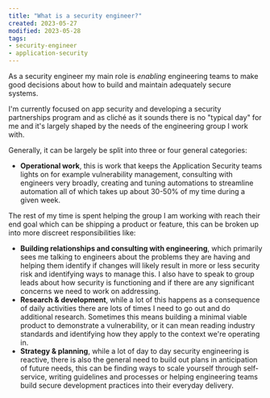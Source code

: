 ```yaml
---
title: "What is a security engineer?"
created: 2023-05-27
modified: 2023-05-28
tags:
- security-engineer
- application-security
---
```


As a security engineer my main role is *enabling* engineering teams to make good decisions about how to build and maintain adequately secure systems.

I'm currently focused on app security and developing a security partnerships program and as cliché as it sounds there is no "typical day" for me and it's largely shaped by the needs of the engineering group I work with. 

Generally, it can be largely be split into three or four general categories:
- **Operational work**, this is work that keeps the Application Security teams lights on for example vulnerability management, consulting with engineers very broadly, creating and tuning automations to streamline automation all of which takes up about 30-50% of my time during a given week.

The rest of my time is spent helping the group I am working with reach their end goal which can be shipping a product or feature, this can be broken up into more discreet responsibilities like:
- **Building relationships and consulting with engineering**, which primarily sees me talking to engineers about the problems they are having and helping them identify if changes will likely result in more or less security risk and identifying ways to manage this. I also have to speak to group leads about how security is functioning and if there are any significant concerns we need to work on addressing.
- **Research & development**, while a lot of this happens as a consequence of daily activities there are lots of times I need to go out and do additional research. Sometimes this means building a minimal viable product to demonstrate a vulnerability, or it can mean reading industry standards and identifying how they apply to the context we're operating in.
- **Strategy & planning**, while a lot of day to day security engineering is reactive, there is also the general need to build out plans in anticipation of future needs, this can be finding ways to scale yourself through self-service, writing guidelines and processes or helping engineering teams build secure development practices into their everyday delivery.